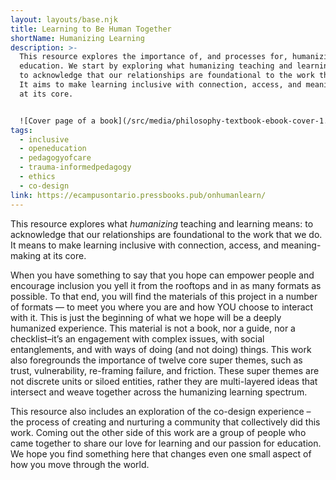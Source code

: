 ```yaml
---
layout: layouts/base.njk
title: Learning to Be Human Together
shortName: Humanizing Learning
description: >-
  This resource explores the importance of, and processes for, humanizing
  education. We start by exploring what humanizing teaching and learning means:
  to acknowledge that our relationships are foundational to the work that we do.
  It aims to make learning inclusive with connection, access, and meaning-making
  at its core.


  ![Cover page of a book](/src/media/philosophy-textbook-ebook-cover-1.png)
tags:
  - inclusive
  - openeducation
  - pedagogyofcare
  - trauma-informedpedagogy
  - ethics
  - co-design
link: https://ecampusontario.pressbooks.pub/onhumanlearn/
---
```

This resource explores what *humanizing* teaching and learning means: to acknowledge that our relationships are foundational to the work that we do. It means to make learning inclusive with connection, access, and meaning-making at its core.

When you have something to say that you hope can empower people and encourage inclusion you yell it from the rooftops and in as many formats as possible. To that end, you will find the materials of this project in a number of formats — to meet you where you are and how YOU choose to interact with it. This is just the beginning of what we hope will be a deeply humanized experience. This material is not a book, nor a guide, nor a checklist–it’s an engagement with complex issues, with social entanglements, and with ways of doing (and not doing) things. This work also foregrounds the importance of twelve core super themes, such as trust, vulnerability, re-framing failure, and friction. These super themes are not discrete units or siloed entities, rather they are multi-layered ideas that intersect and weave together across the humanizing learning spectrum.

This resource also includes an exploration of the co-design experience – the process of creating and nurturing a community that collectively did this work. Coming out the other side of this work are a group of people who came together to share our love for learning and our passion for education. We hope you find something here that changes even one small aspect of how you move through the world.